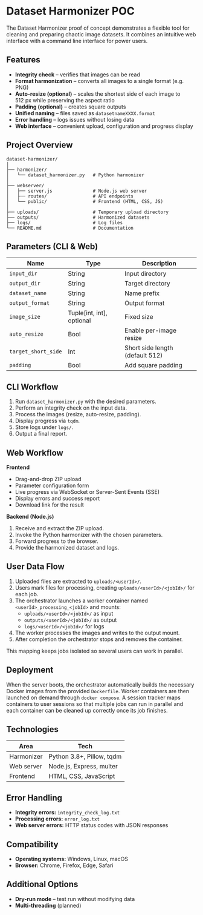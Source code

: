 # Dataset Harmonizer POC

The Dataset Harmonizer proof of concept demonstrates a flexible tool for cleaning and preparing chaotic image datasets. It combines an intuitive web interface with a command line interface for power users.

## Features

- **Integrity check** – verifies that images can be read
- **Format harmonization** – converts all images to a single format (e.g. PNG)
- **Auto-resize (optional)** – scales the shortest side of each image to 512 px while preserving the aspect ratio
- **Padding (optional)** – creates square outputs
- **Unified naming** – files saved as `datasetnameXXXX.format`
- **Error handling** – logs issues without losing data
- **Web interface** – convenient upload, configuration and progress display

## Project Overview

```
dataset-harmonizer/
│
├── harmonizer/
│   └── dataset_harmonizer.py   # Python harmonizer
│
├── webserver/
│   ├── server.js               # Node.js web server
│   ├── routes/                 # API endpoints
│   └── public/                 # Frontend (HTML, CSS, JS)
│
├── uploads/                    # Temporary upload directory
├── outputs/                    # Harmonized datasets
├── logs/                       # Log files
└── README.md                   # Documentation
```

## Parameters (CLI & Web)

| Name                | Type                       | Description                                   |
| ------------------- | -------------------------- | --------------------------------------------- |
| `input_dir`         | String                     | Input directory                               |
| `output_dir`        | String                     | Target directory                              |
| `dataset_name`      | String                     | Name prefix                                   |
| `output_format`     | String                     | Output format                                 |
| `image_size`        | Tuple[int, int], optional  | Fixed size                                    |
| `auto_resize`       | Bool                       | Enable per-image resize                       |
| `target_short_side` | Int                        | Short side length (default 512)               |
| `padding`           | Bool                       | Add square padding                            |

## CLI Workflow

1. Run `dataset_harmonizer.py` with the desired parameters.
2. Perform an integrity check on the input data.
3. Process the images (resize, auto-resize, padding).
4. Display progress via `tqdm`.
5. Store logs under `logs/`.
6. Output a final report.

## Web Workflow

**Frontend**

- Drag-and-drop ZIP upload
- Parameter configuration form
- Live progress via WebSocket or Server-Sent Events (SSE)
- Display errors and success report
- Download link for the result

**Backend (Node.js)**

1. Receive and extract the ZIP upload.
2. Invoke the Python harmonizer with the chosen parameters.
3. Forward progress to the browser.
4. Provide the harmonized dataset and logs.

## User Data Flow

1. Uploaded files are extracted to `uploads/<userId>/`.
2. Users mark files for processing, creating `uploads/<userId>/<jobId>/` for each job.
3. The orchestrator launches a worker container named `<userId>_processing_<jobId>` and mounts:
   - `uploads/<userId>/<jobId>/` as input
   - `outputs/<userId>/<jobId>/` as output
   - `logs/<userId>/<jobId>/` for logs
4. The worker processes the images and writes to the output mount.
5. After completion the orchestrator stops and removes the container.

This mapping keeps jobs isolated so several users can work in parallel.

## Deployment

When the server boots, the orchestrator automatically builds the necessary Docker images from the provided `Dockerfile`. Worker containers are then launched on demand through `docker compose`. A session tracker maps containers to user sessions so that multiple jobs can run in parallel and each container can be cleaned up correctly once its job finishes.

## Technologies

| Area       | Tech                        |
| ---------- | --------------------------- |
| Harmonizer | Python 3.8+, Pillow, tqdm   |
| Web server | Node.js, Express, multer    |
| Frontend   | HTML, CSS, JavaScript       |

## Error Handling

- **Integrity errors:** `integrity_check_log.txt`
- **Processing errors:** `error_log.txt`
- **Web server errors:** HTTP status codes with JSON responses

## Compatibility

- **Operating systems:** Windows, Linux, macOS
- **Browser:** Chrome, Firefox, Edge, Safari

## Additional Options

- **Dry-run mode** – test run without modifying data
- **Multi-threading** (planned)
